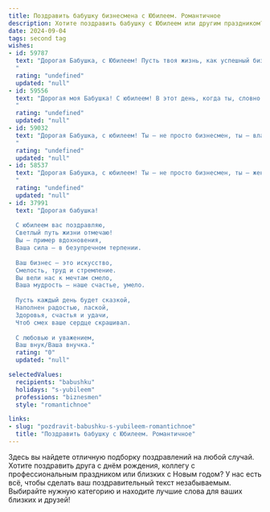 ```yaml
---
title: Поздравить бабушку бизнесмена с Юбилеем. Романтичное
description: Хотите поздравить бабушку с Юбилеем или другим праздником? Наш ИИ создаст незабываемое поздравление, а вы обязательно выделитесь среди других.  
date: 2024-09-04
tags: second tag
wishes:
- id: 59787
  text: "Дорогая Бабушка, с Юбилеем! Пусть твоя жизнь, как успешный бизнес, будет полна процветания, любви и нежных моментов. Ты - наша опора, источник мудрости и тепла. Желаем тебе крепкого здоровья, ярких красок и  радости в каждом дне!
  "
  rating: "undefined"
  updated: "null"
- id: 59556
  text: "Дорогая моя Бабушка! С юбилеем! В этот день, когда ты, словно драгоценный камень, сияешь опытом и мудростью, я хочу пожелать тебе неиссякаемой энергии, чтобы твой бизнес процветал, а сердце всегда пело от счастья! Пусть каждый новый день будет полон любви, добра и ярких красок, как твои самые красивые воспоминания! 🎉❤️
  "
  rating: "undefined"
  updated: "null"
- id: 59032
  text: "Дорогая Бабушка, с юбилеем! Ты – не просто бизнесмен, ты – властелин сердец, умеющий строить империи из любви и заботы. Пусть твой успех всегда будет сопряжен с счастьем, а каждый новый день дарит новые, яркие моменты!
  "
  rating: "undefined"
  updated: "null"
- id: 58537
  text: "Дорогая Бабушка, с юбилеем! Ты – не просто бизнесмен, ты – женщина, которая покорила вершины успеха, оставаясь при этом хранительницей домашнего очага и любящей бабушкой. Твой светлый и сильный дух вдохновляет меня, а твоя мудрость – неоценимый дар. Желаю тебе долгих лет, наполненных счастьем, любовью и, конечно же, успехом во всех твоих начинаниях.
  "
  rating: "undefined"
  updated: "null"
- id: 37991
  text: "Дорогая бабушка!
  
  С юбилеем вас поздравляю,
  Светлый путь жизни отмечаю!
  Вы — пример вдохновения,
  Ваша сила — в безупречном терпении.
  
  Ваш бизнес — это искусство,
  Смелость, труд и стремление.
  Вы вели нас к мечтам смело,
  Ваша мудрость — наше счастье, умело.
  
  Пусть каждый день будет сказкой,
  Наполнен радостью, лаской,
  Здоровья, счастья и удачи,
  Чтоб смех ваше сердце скрашивал.
  
  С любовью и уважением,
  Ваш внук/Ваша внучка."
  rating: "0"
  updated: "null"

selectedValues:
  recipients: "babushku"
  holidays: "s-yubileem"
  professions: "biznesmen"
  style: "romantichnoe"

links:
- slug: "pozdravit-babushku-s-yubileem-romantichnoe"
  title: "Поздравить бабушку с Юбилеем. Романтичное"
---
```


Здесь вы найдете отличную подборку поздравлений на любой случай. 
Хотите поздравить друга с днём рождения, коллегу с профессиональным праздником или близких с Новым годом? У нас есть всё, чтобы сделать ваш поздравительный текст незабываемым. Выбирайте нужную категорию и находите лучшие слова для ваших близких и друзей!
